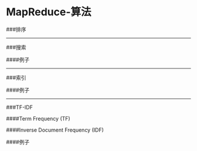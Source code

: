 # MapReduce-算法


###排序

---
###搜索

####例子

---
###索引


####例子


---

###TF-IDF


####Term Frequency (TF)


####Inverse Document Frequency (IDF)

####例子